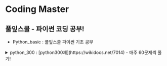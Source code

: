 # Coding Master 
## 풀잎스쿨 - 파이썬 코딩 공부!
- Python_basic  : 풀잎스쿨 파이썬 기초 공부 
<details>
<summary> python_300 : [python300제](https://wikidocs.net/7014) - 매주 60문제씩 풀기! </summary>
    - [Python_0](https://github.com/AIFFEL-CodingMaster/Sangmee/blob/main/python_300/Python_300.ipynb) : 파이썬 시작/변수(01-20)  
      
    - [Python_1](https://github.com/AIFFEL-CodingMaster/Sangmee/blob/main/python_300/Python_300_1.ipynb) : 파이썬 문자열(21-50)  
      
    - [Python_2](https://github.com/AIFFEL-CodingMaster/Sangmee/blob/main/python_300/Python_300_2.ipynb):파이썬 리스트(51-70)   
      
    - [Python_3](https://github.com/AIFFEL-CodingMaster/Sangmee/blob/main/python_300/Python_300_3.ipynb):파이썬 튜플(71-80)  
      
    - [Python_4](https://github.com/AIFFEL-CodingMaster/Sangmee/blob/main/python_300/Python_300_4.ipynb):파이썬 딕셔너리(81-100)  
      
    - [Python_5](https://github.com/AIFFEL-CodingMaster/Sangmee/blob/main/python_300/Python_300_5.ipynb):파이썬 분기문if(101-130)  
      
    - [Python_6](https://github.com/AIFFEL-CodingMaster/Sangmee/blob/main/python_300/Python_300_6.ipynb):파이썬 반복문 for/while(131-200)  
      
    - [Python_7](https://github.com/AIFFEL-CodingMaster/Sangmee/blob/main/python_300/Python_300_7.ipynb):파이썬 함수(201-240)  
      
    - [Python_8](https://github.com/AIFFEL-CodingMaster/Sangmee/blob/main/python_300/Python_300_8.ipynb):파이썬 모듈(241-250)  
      
    - [Python_9](https://github.com/AIFFEL-CodingMaster/Sangmee/blob/main/python_300/Python_300_9.ipynb):파이썬 클래스(251-290)  
      
    - [Python_10](https://github.com/AIFFEL-CodingMaster/Sangmee/blob/main/python_300/Python_300__10.ipynb):파이썬 입출력과 예외처리(291-300)
   
